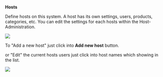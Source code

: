 ﻿**Hosts**

Define hosts on this system. A host has its own settings, users, products, categories, etc. You can edit the settings for each hosts within the Host-Administration.

![](/Admin_backen_2.0/img/backend_Hosts.png)

To "Add a new host" just click into **Add new host** button.

or "Edit" the current hosts users just click into host names which showing in the list.

![](/Admin_backen_2.0/img/backend_Hosts1.png)